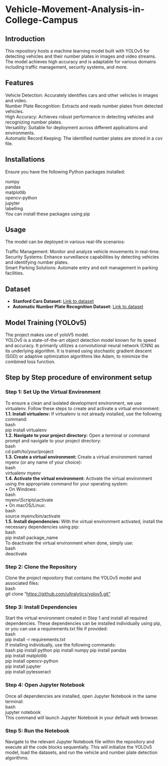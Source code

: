 # Vehicle-Movement-Analysis-in-College-Campus

## Introduction
This repository hosts a machine learning model built with YOLOv5 for detecting vehicles and their number plates in images and video streams. The model achieves high accuracy and is adaptable for various domains including traffic management, security systems, and more.

## Features
Vehicle Detection: Accurately identifies cars and other vehicles in images and video.  
Number Plate Recognition: Extracts and reads number plates from detected vehicles.  
High Accuracy: Achieves robust performance in detecting vehicles and recognizing number plates.  
Versatility: Suitable for deployment across different applications and environments.  
Automatic Record Keeping: The identified number plates are stored in a csv file.  

## Installations
Ensure you have the following Python packages installed:

numpy  
pandas  
matplotlib  
opencv-python  
jupyter  
labelImg  
You can install these packages using pip  

## Usage
The model can be deployed in various real-life scenarios:  

Traffic Management: Monitor and analyze vehicle movements in real-time.  
Security Systems: Enhance surveillance capabilities by detecting vehicles and identifying number plates.  
Smart Parking Solutions: Automate entry and exit management in parking facilities.  

## Dataset
- **Stanford Cars Dataset:** [Link to dataset](https://www.kaggle.com/datasets/jessicali9530/stanford-cars-dataset)
- **Automatic Number Plate Recognition Dataset:** [Link to dataset](https://www.kaggle.com/code/aslanahmedov/automatic-number-plate-recognition)

## Model Training (YOLOv5)
The project makes use of yoloV5 model.   
YOLOv5 is a state-of-the-art object detection model known for its speed and accuracy. It primarily utilizes a convolutional neural network (CNN) as its underlying algorithm. It is trained using stochastic gradient descent (SGD) or adaptive optimization algorithms like Adam, to minimize the combined loss function.

## Step by Step procedure of environment setup  

### Step 1: Set Up the Virtual Environment  
To ensure a clean and isolated development environment, we use virtualenv. Follow these steps to create and activate a virtual environment:  
**1.1. Install virtualenv:** If virtualenv is not already installed, use the following command:  
bash  
pip install virtualenv  
**1.2. Navigate to your project directory:** Open a terminal or command prompt and navigate to your project directory:  
bash  
cd path/to/your/project  
**1.3. Create a virtual environment:** Create a virtual environment named myenv (or any name of your choice):  
bash  
virtualenv myenv  
**1.4. Activate the virtual environment:** Activate the virtual environment using the appropriate command for your operating system:  
•	On Windows:  
bash  
myenv\Scripts\activate  
•	On macOS/Linux:  
bash   
source myenv/bin/activate  
**1.5. Install dependencies:** With the virtual environment activated, install the necessary dependencies using pip:  
bash  
pip install package_name  
To deactivate the virtual environment when done, simply use:  
bash  
deactivate  
### Step 2: Clone the Repository 
Clone the project repository that contains the YOLOv5 model and associated files:  
bash   
git clone ”https://github.com/ultralytics/yolov5.git”  
### Step 3: Install Dependencies  
Start the virtual environment created in Step 1 and install all required dependencies. These dependencies can be installed individually using pip, or you can use a requirements.txt file if provided:  
bash   
pip install -r requirements.txt   
If installing individually, use the following commands:   
bash 
pip install python 
pip install numpy 
pip install pandas  
pip install matplotlib   
pip install opencv-python  
pip install jupyter  
pip install pytesseract  
### Step 4: Open Jupyter Notebook  
Once all dependencies are installed, open Jupyter Notebook in the same terminal:  
bash  
jupyter notebook  
This command will launch Jupyter Notebook in your default web browser.  
### Step 5: Run the Notebook  
Navigate to the relevant Jupyter Notebook file within the repository and execute all the code blocks sequentially. This will initialize the YOLOv5 model, load the datasets, and run the vehicle and number plate detection algorithms.  
